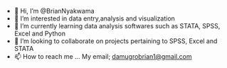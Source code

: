 - 👋 Hi, I’m @BrianNyakwama
- 👀 I’m interested in data entry,analysis and visualization
- 🌱 I’m currently learning data analysis softwares such as STATA, SPSS, Excel and Python
- 💞️ I’m looking to collaborate on projects pertaining to SPSS, Excel and STATA
- 📫 How to reach me ... My email; damugrobrian1@gmail.com

<!---
BrianNyakwama/BrianNyakwama is a ✨ special ✨ repository because its `README.md` (this file) appears on your GitHub profile.
You can click the Preview link to take a look at your changes.
--->
